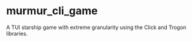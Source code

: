 # murmur_cli_game
A TUI starship game with extreme granularity using the Click and Trogon libraries.
